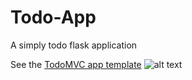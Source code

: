 # Todo-App
A simply todo flask application

See the [TodoMVC app template](https://github.com/king1rule/todomvc-app-template)
![alt text](https://github.com/king1rule/Todo-App/static/master/screenshot.png?raw=true)
